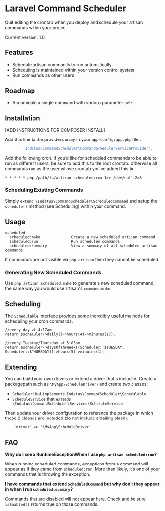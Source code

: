 # Laravel Command Scheduler

Quit editing the crontab when you deploy and schedule your artisan commands within your project.

Current version: 1.0

## Features

 * Schedule artisan commands to run automatically
 * Scheduling is maintained within your version control system
 * Run commands as other users

## Roadmap

 * Accomidate a single command with various parameter sets

## Installation

 [ADD INSTRUCTIONS FOR COMPOSER INSTALL]

Add this line to the providers array in your `app/config/app.php` file :

```php
        'Indatus\CommandScheduler\CommandSchedulerServiceProvider',
```

Add the following cron.  If you'd like for scheduled commands to be able to run as different users, be sure to add this to the root crontab.  Otherwise all commands run as the user whose crontab you've added this to.

```
* * * * * php /path/to/artisan scheduled:run 1>> /dev/null 2>&
```

### Scheduling Existing Commands

Simply `extend \Indatus\CommandScheduler\ScheduledCommand` and setup the `schedule()` method (see Scheduling) within your command.

## Usage
```
scheduled
  scheduled:make              Create a new scheduled artisan command
  scheduled:run               Run scheduled commands
  scheduled:summary           View a summary of all scheduled artisan commands
```

If commands are not visible via `php artisan` then they cannot be scheduled

### Generating New Scheduled Commands

Use `php artisan scheduled:make` to generate a new scheduled command, the same way you would use artisan's `command:make`.

## Scheduling

The `Schedulable` interface provides some incredibly useful methods for scheduling your cron commands.

```
//every day at 4:17am
return $scheduler->daily()->hours(4)->minutes(17);
```


```
//every Tuesday/Thursday at 5:03am
return $scheduler->daysOfTheWeek([Scheduler::$TUESDAY, Scheduler::$THURSDAY])->hours(5)->minutes(3);
```

## Extending

You can build your own drivers or extend a driver that's included.  Create a packagepath such as `\MyApp\ScheduleDriver\` and create two classes:

 * `Scheduler` that `implements Indatus\CommandScheduler\Schedulable`
 * `ScheduleService` that `extends \Indatus\CommandScheduler\Services\ScheduleService`

 Then update your driver configuration to reference the package in which these 2 classes are included (do not include a trailing slash):

```
    'driver' => '\MyApp\ScheduleDriver'
```

## FAQ

**Why do I see a RuntimeExceptionWhen I use `php artisan scheduled:run`?**

When running scheduled commands, exceptions from a command will appear as if they came from `scheduled:run`.  More than likely, it's one of your commands that is throwing the exception.

**I have commands that extend `ScheduledCommand` but why don't they appear in when I run `scheduled:summary`?**

Commands that are disabled will not appear here.  Check and be sure `isEnabled()` returns true on those commands.